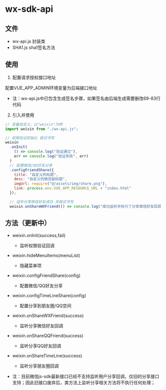 # wx-sdk-api

## 文件

- wx-api.js 封装类
- SHA1.js sha1签名方法

## 使用

1. 配置请求授权接口地址

配置VUE_APP_ADMIN环境变量为后端接口地址

- 注：wx-api.js中已包含生成签名步骤，如果签名由后端生成需要删改69-83行代码

2. 引入并使用

```js
// 变量自定义，以"weixin"为例
import weixin from "./wx-api.js";

// 权限验证初始化 链式书写
weixin
  .onInit(
    () => console.log("验证通过"),
    err => console.log("验证失败", err)
  )
  // 配置微信/QQ好友分享
  .configFriendShare({
    title: "自定义的标题",
    desc: "自定义的微信副标题",
    imgUrl: require("@/assets/img/share.png"),
    link: process.env.VUE_APP_RESOURCE_URL + "index.html"
  });

  // 监听分享微信好友成功 非链式书写
  weixin.onShareWXFriend(() => console.log("成功监听并执行了分享微信好友回调"));
```

## 方法（更新中）

- weixin.onInit(success,fail)
  - 监听权限验证回调

- weixin.hideMenuItems(menuList)
  - 隐藏菜单项

- weixin.configFriendShare(config)
  - 配置微信/QQ好友分享

- weixin.configTimeLineShare(config)
  - 配置分享到朋友圈/QQ空间

- weixin.onShareWXFriend(success)
  - 监听分享微信好友回调

- weixin.onShareQQFriend(success)
  - 监听分享QQ好友回调

- weixin.onShareTimeLine(success)
  - 监听分享朋友圈回调


- 注：目前微信js-sdk最新接口已经不支持监听用户分享回调，仅旧的分享接口支持；因此旧接口废弃后，类方法上监听分享相关方法将不执行任何处理；